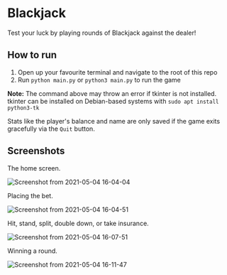 # Blackjack

Test your luck by playing rounds of Blackjack against the dealer!

## How to run
<ol>
  <li>Open up your favourite terminal and navigate to the root of this repo</li>
  <li>Run <code>python main.py</code> or <code>python3 main.py</code> to run the game</li>
</ol>

<strong>Note:</strong> The command above may throw an error if tkinter is not installed. tkinter can be installed on Debian-based systems with `sudo apt install python3-tk`

Stats like the player's balance and name are only saved if the game exits gracefully via the `Quit` button.

## Screenshots

The home screen.

![Screenshot from 2021-05-04 16-04-04](https://user-images.githubusercontent.com/43410999/117063111-5e5abc80-acf2-11eb-8f2c-de8ebf35bacf.png)

Placing the bet.

![Screenshot from 2021-05-04 16-04-51](https://user-images.githubusercontent.com/43410999/117063208-7d594e80-acf2-11eb-9019-2cf958397f17.png)

Hit, stand, split, double down, or take insurance.

![Screenshot from 2021-05-04 16-07-51](https://user-images.githubusercontent.com/43410999/117063482-e640c680-acf2-11eb-9a13-38f6bbd177af.png)

Winning a round.

![Screenshot from 2021-05-04 16-11-47](https://user-images.githubusercontent.com/43410999/117063942-872f8180-acf3-11eb-9b45-d8936fb110ab.png)
